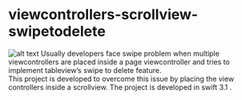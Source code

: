 # viewcontrollers-scrollview-swipetodelete
![alt text](https://github.com/attilaroy/viewcontrollers-scrollview-swipetodelete/blob/master/ScrollViewControllers/scrollcontrollers.gif)
Usually developers face swipe problem when multiple viewcontrollers are placed inside a page viewcontroller and tries to implement  tableview’s swipe to delete feature.<br /> This project is developed to overcome this issue by placing the view controllers inside a scrollview. The project is developed in swift 3.1 .
